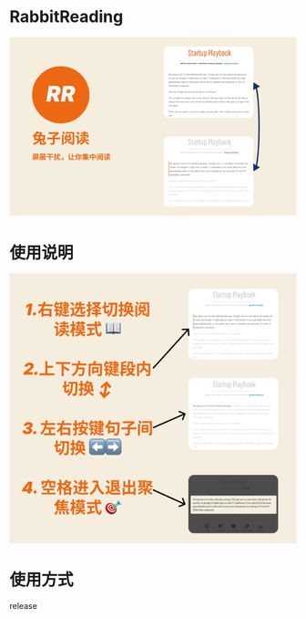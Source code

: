 # RabbitReading
![运行截图](https://raw.githubusercontent.com/lxfater/RabbitReading/main/screenshot/i.png)
# 使用说明
![运行截图](https://raw.githubusercontent.com/lxfater/RabbitReading/main/screenshot/m.png)
# 使用方式
release
